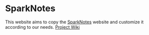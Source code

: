 # SparkNotes

This website aims to copy the [SparkNotes](https://www.sparknotes.com/) website and customize it according to our needs.
[Project Wiki](https://github.com/codecupis-projects/wiki)